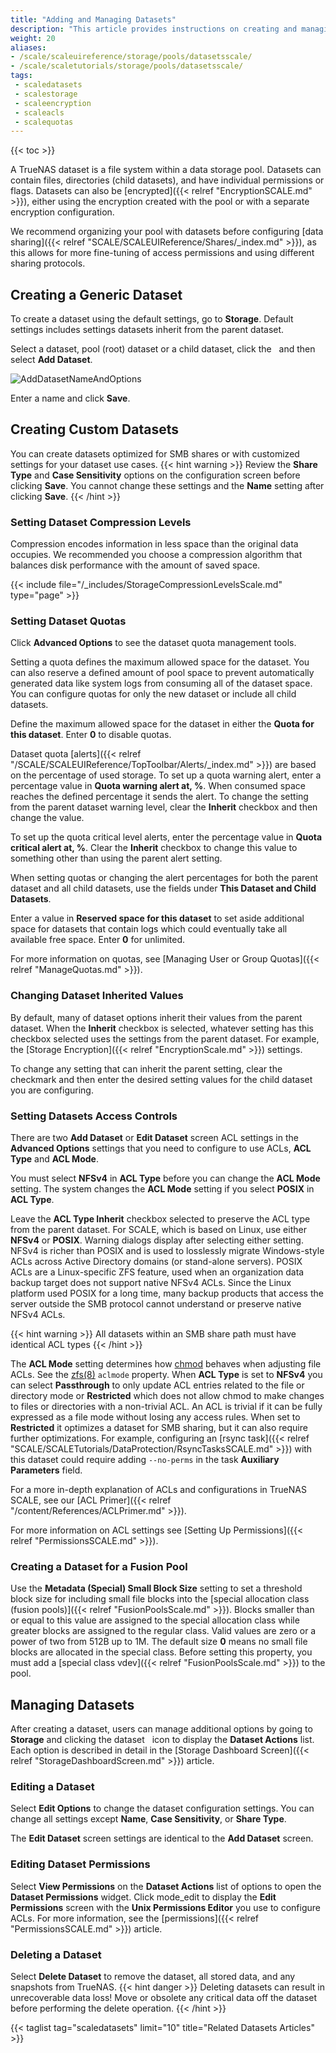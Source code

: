 ```yaml
---
title: "Adding and Managing Datasets"
description: "This article provides instructions on creating and managing datasets."
weight: 20
aliases: 
- /scale/scaleuireference/storage/pools/datasetsscale/
- /scale/scaletutorials/storage/pools/datasetsscale/
tags:
 - scaledatasets
 - scalestorage
 - scaleencryption
 - scaleacls
 - scalequotas
---
```


{{< toc >}}

A TrueNAS dataset is a file system within a data storage pool.
Datasets can contain files, directories (child datasets), and have individual permissions or flags.
Datasets can also be [encrypted]({{< relref "EncryptionSCALE.md" >}}), either using the encryption created with the pool or with a separate encryption configuration.

We recommend organizing your pool with datasets before configuring [data sharing]({{< relref "SCALE/SCALEUIReference/Shares/_index.md" >}}), as this allows for more fine-tuning of access permissions and using different sharing protocols.

## Creating a Generic Dataset

To create a dataset using the default settings, go to **Storage**. Default settings includes settings datasets inherit from the parent dataset.

Select a dataset, pool (root) dataset or a child dataset, click the <i class="fa fa-ellipsis-v" aria-hidden="true" title="Options"></i>&nbsp; and then select **Add Dataset**.

![AddDatasetNameAndOptions](/images/SCALE/22.02/AddDatasetNameAndOptions.png "Add Dataset Name and Options")

Enter a name and click **Save**.

## Creating Custom Datasets

You can create datasets optimized for SMB shares or with customized settings for your dataset use cases.
{{< hint warning >}}
Review the **Share Type** and **Case Sensitivity** options on the configuration screen before clicking **Save**.
You cannot change these settings and the **Name** setting after clicking **Save**.
{{< /hint >}}

### Setting Dataset Compression Levels

Compression encodes information in less space than the original data occupies. 
We recommended you choose a compression algorithm that balances disk performance with the amount of saved space.

{{< include file="/_includes/StorageCompressionLevelsScale.md" type="page" >}}

### Setting Dataset Quotas

Click **Advanced Options** to see the dataset quota management tools.

Setting a quota defines the maximum allowed space for the dataset.
You can also reserve a defined amount of pool space to prevent automatically generated data like system logs from consuming all of the dataset space.
You can configure quotas for only the new dataset or include all child datasets.

Define the maximum allowed space for the dataset in either the **Quota for this dataset**. Enter **0** to disable quotas. 

Dataset quota [alerts]({{< relref "/SCALE/SCALEUIReference/TopToolbar/Alerts/_index.md" >}}) are based on the percentage of used storage.
To set up a quota warning alert, enter a percentage value in **Quota warning alert at, %**.
When consumed space reaches the defined percentage it sends the alert.
To change the setting from the parent dataset warning level, clear the **Inherit** checkbox and then change the value.

To set up the quota critical level alerts, enter the percentage value in **Quota critical alert at, %**.
Clear the **Inherit** checkbox to change this value to something other than using the parent alert setting.

When setting quotas or changing the alert percentages for both the parent dataset and all child datasets, use the fields under **This Dataset and Child Datasets**.

Enter a value in **Reserved space for this dataset** to set aside additional space for datasets that contain logs which could eventually take all available free space.
Enter **0** for unlimited.

For more information on quotas, see [Managing User or Group Quotas]({{< relref "ManageQuotas.md" >}}).

### Changing Dataset Inherited Values

By default, many of dataset options inherit their values from the parent dataset.
When the **Inherit** checkbox is selected, whatever setting has this checkbox selected uses the settings from the parent dataset.
For example, the [Storage Encryption]({{< relref "EncryptionScale.md" >}}) settings.

To change any setting that can inherit the parent setting, clear the checkmark and then enter the desired setting values for the child dataset you are configuring.

### Setting Datasets Access Controls

There are two **Add Dataset** or **Edit Dataset** screen ACL settings in the **Advanced Options** settings that you need to configure to use ACLs, **ACL Type** and **ACL Mode**.

You must select **NFSv4** in **ACL Type** before you can change the **ACL Mode** setting. The system changes the **ACL Mode** setting if you select **POSIX** in **ACL Type**.

Leave the **ACL Type Inherit** checkbox selected to preserve the ACL type from the parent dataset. For SCALE, which is based on Linux, use either **NFSv4** or **POSIX**. 
Warning dialogs display after selecting either setting. 
NFSv4 is richer than POSIX and is used to losslessly migrate Windows-style ACLs across Active Directory domains (or stand-alone servers). 
POSIX ACLs are a Linux-specific ZFS feature, used when an organization data backup target does not support native NFSv4 ACLs. 
Since the Linux platform used POSIX for a long time, many backup products that access the server outside the SMB protocol cannot understand or preserve native NFSv4 ACLs. 

{{< hint warning >}}
All datasets within an SMB share path must have identical ACL types
{{< /hint >}} 

The **ACL Mode** setting determines how [chmod](https://linux.die.net/man/1/chmod) behaves when adjusting file ACLs. See the [zfs(8)](https://linux.die.net/man/8/zfs) `aclmode` property. 
When **ACL Type** is set to **NFSv4** you can select **Passthrough** to only update ACL entries related to the file or directory mode or **Restricted** which does not allow chmod to make changes to files or directories with a non-trivial ACL. 
An ACL is trivial if it can be fully expressed as a file mode without losing any access rules. 
When set to **Restricted** it optimizes a dataset for SMB sharing, but it can also require further optimizations. For example, configuring an [rsync task]({{< relref "SCALE/SCALETutorials/DataProtection/RsyncTasksSCALE.md" >}}) with this dataset could require adding `--no-perms` in the task **Auxiliary Parameters** field.

For a more in-depth explanation of ACLs and configurations in TrueNAS SCALE, see our [ACL Primer]({{< relref "/content/References/ACLPrimer.md" >}}). 

For more information on ACL settings see [Setting Up Permissions]({{< relref "PermissionsSCALE.md" >}}).

### Creating a Dataset for a Fusion Pool

Use the **Metadata (Special) Small Block Size** setting to set a threshold block size for including small file blocks into the [special allocation class (fusion pools)]({{< relref "FusionPoolsScale.md" >}}).
Blocks smaller than or equal to this value are assigned to the special allocation class while greater blocks are assigned to the regular class.
Valid values are zero or a power of two from 512B up to 1M.
The default size **0** means no small file blocks are allocated in the special class.
Before setting this property, you must add a [special class vdev]({{< relref "FusionPoolsScale.md" >}}) to the pool. 

## Managing Datasets

After creating a dataset, users can manage additional options by going to **Storage** and clicking the dataset <i class="fa fa-ellipsis-v" aria-hidden="true" title="Options"></i>&nbsp; icon to display the **Dataset Actions** list. Each option is described in detail in the [Storage Dashboard Screen]({{< relref "StorageDashboardScreen.md" >}}) article.

### Editing a Dataset
Select **Edit Options** to change the dataset configuration settings. You can change all settings except **Name**, **Case Sensitivity**, or **Share Type**.

The **Edit Dataset** screen settings are identical to the **Add Dataset** screen.

### Editing Dataset Permissions
Select **View Permissions** on the **Dataset Actions** list of options to open the **Dataset Permissions** widget. 
Click <span class="material-icons">mode_edit</span> to display the **Edit Permissions** screen with the **Unix Permissions Editor** you use to configure ACLs. 
For more information, see the [permissions]({{< relref "PermissionsSCALE.md" >}}) article.

### Deleting a Dataset
Select **Delete Dataset** to remove the dataset, all stored data, and any snapshots from TrueNAS.
{{< hint danger >}}
Deleting datasets can result in unrecoverable data loss!
Move or obsolete any critical data off the dataset before performing the delete operation.
{{< /hint >}}

{{< taglist tag="scaledatasets" limit="10" title="Related Datasets Articles" >}}
